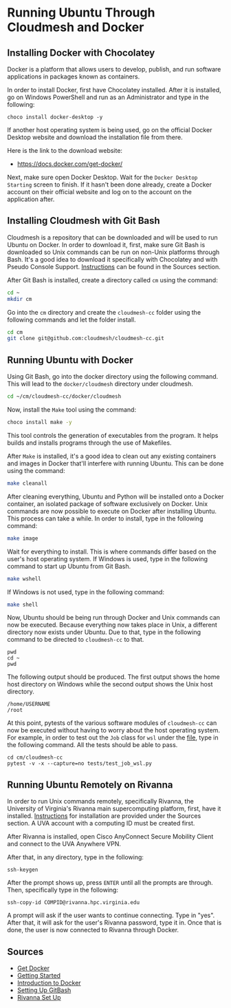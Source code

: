 # Running Ubuntu Through Cloudmesh and Docker

## Installing Docker with Chocolatey

Docker is a platform that allows users to develop, publish, and run 
software applications in packages known as containers.

In order to install Docker, first have Chocolatey installed. After it is 
installed, go on Windows PowerShell and run as an Administrator and type in 
the following:

```
choco install docker-desktop -y
```

If another host operating system is being used, go on the official Docker 
Desktop website and download the installation file from there.

Here is the link to the download website:
* https://docs.docker.com/get-docker/

Next, make sure open Docker Desktop. Wait for the `Docker Desktop Starting` 
screen to finish. If it hasn't been done already, create a Docker account on 
their official website and log on to the account on the application after.

## Installing Cloudmesh with Git Bash

Cloudmesh is a repository that can be downloaded and will be used to run 
Ubuntu on Docker. In order to download it, first, make sure Git Bash is 
downloaded so Unix commands can be run on non-Unix platforms through Bash. 
It's a good idea to download it specifically with Chocolatey and with Pseudo 
Console Support. [Instructions](https://github.com/cybertraining-dsc/reu2022/blob/main/project/git-bash-pseudo-console.md)
can be found in the Sources section. 

After Git Bash is installed, create a directory called `cm` using the command:

```bash
cd ~
mkdir cm
```

Go into the `cm` directory and create the `cloudmesh-cc` folder using the 
following commands and let the folder install.

```bash
cd cm
git clone git@github.com:cloudmesh/cloudmesh-cc.git
```

## Running Ubuntu with Docker

Using Git Bash, go into the docker directory using the following command. 
This will lead to the `docker/cloudmesh` directory under cloudmesh.

```bash
cd ~/cm/cloudmesh-cc/docker/cloudmesh
```

Now, install the `Make` tool using the command:

```bash
choco install make -y
```

This tool controls the generation of executables from the program. It helps 
builds and installs programs through the use of Makefiles. 

After `Make` is installed, it's a good idea to clean out any existing
containers and images in Docker that'll interfere with running Ubuntu. This 
can be done using the command:

```bash
make cleanall
```

After cleaning everything, Ubuntu and Python will be installed onto a Docker 
container, an isolated package of software exclusively on Docker. Unix 
commands are now possible to execute on Docker after installing Ubuntu. This 
process can take a while. In order to install, type in the following command:

```bash
make image
```

Wait for everything to install. This is where commands differ based on the 
user's host operating system. If Windows is used, type in the following 
command to start up Ubuntu from Git Bash.

```bash
make wshell
```

If Windows is not used, type in the following command:

```bash
make shell
```



Now, Ubuntu should be being run through Docker and Unix commands can now be 
executed. Because everything now takes place in Unix, a different directory 
now exists under Ubuntu. Due to that, type in the following command to be 
directed to `cloudmesh-cc` to that.

```ubuntu
pwd
cd ~
pwd
```

The following output should be produced. The first output shows the home 
host directory on Windows while the second output shows the Unix host
directory.

```
/home/USERNAME
/root
```

At this point, pytests of the various software modules of `cloudmesh-cc` can 
now be executed without having to worry about the host operating system. For 
example, in order to test out the `Job` class for `wsl` under the 
[file](https://github.com/cloudmesh/cloudmesh-cc/blob/main/cloudmesh/cc/job/wsl/Job.py),
type in the following command. All the tests should be able to pass. 

```ubuntu
cd cm/cloudmesh-cc
pytest -v -x --capture=no tests/test_job_wsl.py
```

## Running Ubuntu Remotely on Rivanna

In order to run Unix commands remotely, specifically Rivanna, the 
University of Virginia's Rivanna main supercomputing platform, first, have 
it installed. [Instructions](https://github.com/cybertraining-dsc/reu2022/blob/main/project/rivanna.md) 
for installation are provided under the Sources section. A UVA account with 
a computing ID must be created first.

After Rivanna is installed, open Cisco AnyConnect Secure Mobility Client and 
connect to the UVA Anywhere VPN.

After that, in any directory, type in the following:

```ubuntu
ssh-keygen
```

After the prompt shows up, press `ENTER` until all the prompts are through. 
Then, specifically type in the following:

```ubuntu
ssh-copy-id COMPID@rivanna.hpc.virginia.edu
```

A prompt will ask if the user wants to continue connecting. Type in "yes". 
After that, it will ask for the user's Rivanna password, type it in. Once 
that is done, the user is now connected to Rivanna through Docker.

## Sources

* [Get Docker](<https://docs.docker.com/get-docker>)
* [Getting Started](<https://docs.docker.com/get-started>)
* [Introduction to Docker](<https://docker-curriculum.com>)
* [Setting Up GitBash](<https://github.com/cybertraining-dsc/reu2022/blob/main/project/git-bash-pseudo-console.md>)
* [Rivanna Set Up](<https://github.com/cybertraining-dsc/reu2022/blob/main/project/rivanna.md>)


